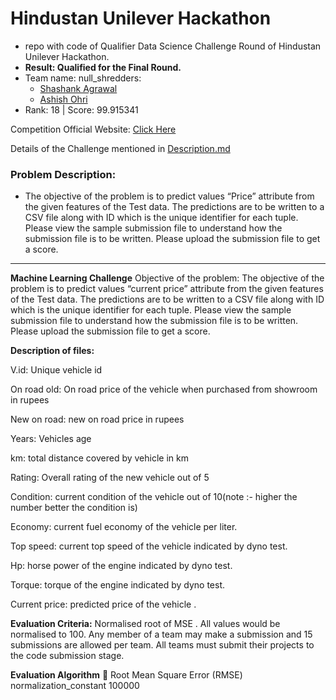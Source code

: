 # Hindustan Unilever Hackathon

* repo with code of Qualifier Data Science Challenge Round of Hindustan Unilever Hackathon.
* **Result: Qualified for the Final Round.**
* Team name: null_shredders:
	* [Shashank Agrawal](https://github.com/iam-Shashank)
	* [Ashish Ohri](https://github.com/AshishOhri) 
* Rank: 18 | Score: 99.915341

Competition Official Website: [Click Here](https://skillenza.com/challenge/hul-bfs-datathon)

Details of the Challenge mentioned in [Description.md](https://github.com/iam-Shashank/OBL-Data-Innovation-Challenge/blob/master/Description.md)


### Problem Description:
* The objective of the problem is to predict values “Price” attribute from the given features of the Test data. The predictions are to be written to a CSV file along with ID which is the unique identifier for each tuple. Please view the sample submission file to understand how the submission file is to be written. Please upload the submission file to get a score.




_____________
**Machine Learning Challenge**
Objective of the problem: The objective of the problem is to predict values “current price” attribute from the given features of the Test data. The predictions are to be written to a CSV file along with ID which is the unique identifier for each tuple. Please view the sample submission file to understand how the submission file is to be written. Please upload the submission file to get a score. 

**Description of files:**

V.id: Unique vehicle id

On road old: On road price of the vehicle when purchased from showroom in rupees

New on road: new on road price in rupees

Years: Vehicles age

km: total distance covered by vehicle in km

Rating: Overall rating of the new vehicle out of 5

Condition: current condition of the vehicle out of 10(note :- higher the number better the condition is)

Economy: current fuel economy of the vehicle per liter.

Top speed: current top speed of the vehicle indicated by dyno test.

Hp: horse power of the engine indicated by dyno test.

Torque: torque of the engine indicated by dyno test.

Current price: predicted price of the vehicle .



**Evaluation Criteria:** Normalised root of MSE . All values would be normalised to 100. Any member of a team may make a submission and 15 submissions are allowed per team. All teams must submit their projects to the code submission stage.


**Evaluation Algorithm**

Root Mean Square Error (RMSE)
normalization_constant 100000
<!--stackedit_data:
eyJoaXN0b3J5IjpbLTEwOTc0MDg4MzddfQ==
-->